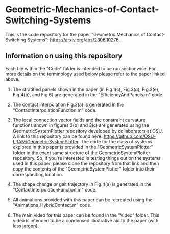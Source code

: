 # Geometric-Mechanics-of-Contact-Switching-Systems

This is the code repository for the paper "Geometric Mechanics of Contact-Switching Systems": <https://arxiv.org/abs/2306.10276>.

## Information on using this repository

Each file within the "Code" folder is intended to be run sectionwise. For more details on the terminology used below please refer to the paper linked above.

1. The stratified panels shown in the paper (in Fig.1(c), Fig.3(d), Fig.3(e), Fig.4(b), and Fig.6) are generated in the "EfficiencyAndPanels.m" code.

2. The contact interpolation Fig.3(a) is generated in the "ContactInterpolationFunction.m" code.

3. The local connection vector fields and the constraint curvature functions shown in figures 3(b) and 3(c) are generated using the GeometricSystemPlotter repository developed by collaborators at OSU. A link to this repository can be found here: <https://github.com/OSU-LRAM/GeometricSystemPlotter>. The code for the class of systems explored in this paper is provided in the "GeometricSystemPlotter" folder in the exact same structure of the GeometricSystemPlotter repository. So, if you're interested in testing things out on the systems used in this paper, please clone the repository from that link and then copy the contents of the "GeometricSystemPlotter" folder into their corresponding location.

4. The shape change or gait trajectory in Fig.4(a) is generated in the "ContactInterpolationFunction.m" code.

5. All animations provided with this paper can be recreated using the "Animations_HybridContact.m" code.

6. The main video for this paper can be found in the "Video" folder. This video is intended to be a condensed illustrative aid to the paper (with less jargon).

